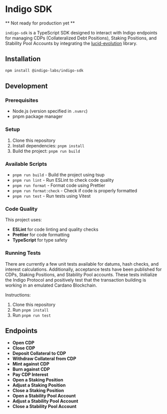 # Indigo SDK

** Not ready for production yet **

`indigo-sdk` is a TypeScript SDK designed to interact with Indigo endpoints for managing CDPs (Collateralized Debt Positions), Staking Positions, and Stability Pool Accounts by integrating the [lucid-evolution](https://github.com/Anastasia-Labs/lucid-evolution) library.

## Installation

```bash
npm install @indigo-labs/indigo-sdk
```

## Development

### Prerequisites

- Node.js (version specified in `.nvmrc`)
- pnpm package manager

### Setup

1. Clone this repository
2. Install dependencies: `pnpm install`
3. Build the project: `pnpm run build`

### Available Scripts

- `pnpm run build` - Build the project using tsup
- `pnpm run lint` - Run ESLint to check code quality
- `pnpm run format` - Format code using Prettier
- `pnpm run format:check` - Check if code is properly formatted
- `pnpm run test` - Run tests using Vitest

### Code Quality

This project uses:
- **ESLint** for code linting and quality checks
- **Prettier** for code formatting
- **TypeScript** for type safety

### Running Tests

There are currently a few unit tests available for datums, hash checks, and interest calculations. Additionally, acceptance tests have been published for CDPs, Staking Positions, and Stability Pool accounts. These tests initialize the Indigo Protocol and positively test that the transaction building is working in an emulated Cardano Blockchain.

Instructions:

1. Clone this repository
2. Run `pnpm install`
3. Run `pnpm run test`

## Endpoints

- **Open CDP**
- **Close CDP**
- **Deposit Collateral to CDP**
- **Withdraw Collateral from CDP**
- **Mint against CDP**
- **Burn against CDP**
- **Pay CDP Interest**
- **Open a Staking Position**
- **Adjust a Staking Position**
- **Close a Staking Position**
- **Open a Stability Pool Account**
- **Adjust a Stability Pool Account**
- **Close a Stability Pool Account**
